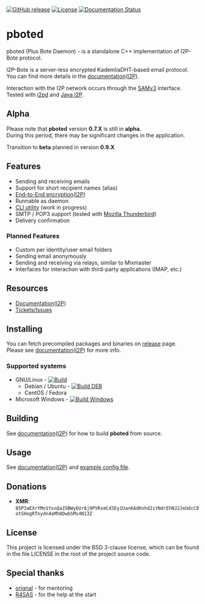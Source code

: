 [![GitHub release](https://img.shields.io/github/release/PurpleBote/pboted.svg?label=latest%20release)](https://github.com/PurpleBote/pboted/releases/latest)
[![License](https://img.shields.io/github/license/PurpleBote/pboted.svg)](https://github.com/PurpleBote/pboted/blob/master/LICENSE)
[![Documentation Status](https://readthedocs.org/projects/pboted/badge/?version=latest)](http://pboted.readthedocs.io/?badge=latest)

# pboted

pboted (Plus Bote Daemon) - is a standalone C++ implementation of I2P-Bote protocol.

I2P-Bote is a server-less encrypted KademliaDHT-based email protocol.  
You can find more details in the [documentation](https://pboted.readthedocs.io/en/latest/bote/v5/version5/)([I2P](http://polistern.i2p/pbote/bote/v5/version5/)).

Interaction with the I2P network occurs through the [SAMv3](https://geti2p.net/ru/docs/api/samv3) interface.  
Tested with [i2pd](https://github.com/PurpleI2P/i2pd) and [Java I2P](https://github.com/i2p/i2p.i2p).

## Alpha

Please note that **pboted** version **0.7.X** is still in **alpha**.  
During this period, there may be significant changes in the application.

Transition to **beta** planned in version **0.9.X**

## Features

- Sending and receiving emails
- Support for short recipient names (alias)
- [End-to-End encryption](https://pboted.readthedocs.io/en/latest/bote/v5/cryptography/)([I2P](http://polistern.i2p/pbote/bote/v5/cryptography/))
- Runnable as daemon
- [CLI utility](https://github.com/PurpleBote/pbotectl) (work in progress)
- SMTP / POP3 support (tested with [Mozilla Thunderbird](https://www.thunderbird.net/en-US/))
- Delivery confirmation

### Planned Features

- Custom per identity/user email folders
- Sending email anonymously
- Sending and receiving via relays, similar to Mixmaster
- Interfaces for interaction with third-party applications (IMAP, etc.)

## Resources

- [Documentation](https://pboted.readthedocs.io/en/latest/)([I2P](http://polistern.i2p/pbote/))
- [Tickets/Issues](https://github.com/PurpleBote/pboted/issues)

## Installing

You can fetch precompiled packages and binaries on [release](https://github.com/PurpleBote/pboted/releases/latest) page.  
Please see [documentation](https://pboted.readthedocs.io/en/latest/user-guide/install/)([I2P](http://polistern.i2p/pbote/user-guide/install/)) for more info.

### Supported systems

- GNU/Linux - [![Build](https://github.com/PurpleBote/pboted/actions/workflows/build.yml/badge.svg)](https://github.com/polistern/pboted/actions/workflows/build.yml)
  - Debian / Ubuntu - [![Build DEB](https://github.com/PurpleBote/pboted/actions/workflows/build-deb.yml/badge.svg)](https://github.com/polistern/pboted/actions/workflows/build-deb.yml)
  - CentOS / Fedora
- Microsoft Windows - [![Build Windows](https://github.com/PurpleBote/pboted/actions/workflows/build-windows.yml/badge.svg)](https://github.com/polistern/pboted/actions/workflows/build-windows.yml)

## Building

See [documentation](https://pboted.readthedocs.io/en/latest/building/requirements/)([I2P](http://polistern.i2p/pbote/user-guide/install/#building-from-source)) for how to build **pboted** from source.

## Usage

See [documentation](https://pboted.readthedocs.io/en/latest/user-guide/install/#building-from-source)([I2P](http://polistern.i2p/pbote/user-guide/usage/)) and [example config file](https://github.com/PurpleBote/pboted/blob/master/contrib/pboted.conf).

## Donations

- **XMR**: `85P3aEXrYMn1YxnQaZSBWy6Ur6j9PVRxmCd3Ey1UanKAdKnhd2iYNdrEhNJ2JeUdcC8otSHogRTnydn4aMh8DwbSMs4N13Z`

## License

This project is licensed under the BSD 3-clause license, which can be found in the file LICENSE in the root of the project source code.

## Special thanks

- [orignal](https://github.com/orignal) - for mentoring
- [R4SAS](https://github.com/r4sas) - for the help at the start
